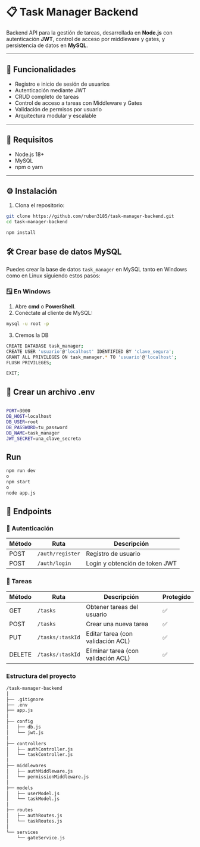 # 📋 Task Manager Backend

Backend API para la gestión de tareas, desarrollada en **Node.js** con autenticación **JWT**, control de acceso por middleware y gates, y persistencia de datos en **MySQL**.

---

## 🚀 Funcionalidades

- Registro e inicio de sesión de usuarios
- Autenticación mediante JWT
- CRUD completo de tareas
- Control de acceso a tareas con Middleware y Gates
- Validación de permisos por usuario
- Arquitectura modular y escalable

---

## 🧾 Requisitos

- Node.js 18+
- MySQL
- npm o yarn

---

## ⚙️ Instalación

1. Clona el repositorio:

```bash
git clone https://github.com/ruben3185/task-manager-backend.git
cd task-manager-backend

npm install
```

## 🛠 Crear base de datos MySQL

Puedes crear la base de datos `task_manager` en MySQL tanto en Windows como en Linux siguiendo estos pasos:

### 🪟 En Windows

1. Abre **cmd** o **PowerShell**.
2. Conéctate al cliente de MySQL:

```bash
mysql -u root -p
```

3. Cremos la DB 

```bash
CREATE DATABASE task_manager;
CREATE USER 'usuario'@'localhost' IDENTIFIED BY 'clave_segura';
GRANT ALL PRIVILEGES ON task_manager.* TO 'usuario'@'localhost';
FLUSH PRIVILEGES;

EXIT;
```


## 🧾 Crear un archivo .env 

```bash

PORT=3000
DB_HOST=localhost
DB_USER=root
DB_PASSWORD=tu_password
DB_NAME=task_manager
JWT_SECRET=una_clave_secreta

```


## Run 
```bash
npm run dev 
o 
npm start 
o
node app.js
```

## 📨 Endpoints

### 🔐 Autenticación

| Método | Ruta           | Descripción                  |
|--------|----------------|------------------------------|
| POST   | `/auth/register` | Registro de usuario          |
| POST   | `/auth/login`    | Login y obtención de token JWT |

### 📝 Tareas

| Método | Ruta             | Descripción                          | Protegido |
|--------|------------------|--------------------------------------|-----------|
| GET    | `/tasks`         | Obtener tareas del usuario           | ✅        |
| POST   | `/tasks`         | Crear una nueva tarea                | ✅        |
| PUT    | `/tasks/:taskId` | Editar tarea (con validación ACL)    | ✅        |
| DELETE | `/tasks/:taskId` | Eliminar tarea (con validación ACL)  | ✅        |


### Estructura del proyecto

```bash
/task-manager-backend
│
├── .gitignore
├── .env
├── app.js
│
├── config
│   ├── db.js
│   └── jwt.js
│
├── controllers
│   ├── authController.js
│   └── taskController.js
│
├── middlewares
│   ├── authMiddleware.js
│   └── permissionMiddleware.js
│
├── models
│   ├── userModel.js
│   └── taskModel.js
│
├── routes
│   ├── authRoutes.js
│   └── taskRoutes.js
│
└── services
    └── gateService.js
```

